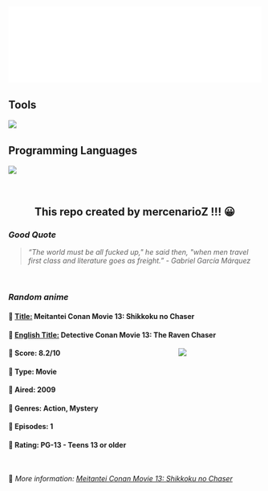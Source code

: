 
<img src="svg/nai.svg" />

<p>
  <h2>Tools</h2>
  <a href="https://skillicons.dev">
    <img src="https://skillicons.dev/icons?i=git,bash,vim,ubuntu,tensorflow,pytorch,docker,raspberrypi" />
  </a>

  <br />

  <h2>Programming Languages</h2>

  <a href="https://skillicons.dev">
    <img src="https://skillicons.dev/icons?i=python,c,cpp" />
  </a>
</p>

<br />

<h2 align="center">This repo created by mercenarioZ !!! 😀</h2>
<h3><i>Good Quote</i></h3>

<blockquote>
<i>
“The world must be all fucked up," he said then, "when men travel first class and literature goes as freight.” - Gabriel García Márquez
</i>
</blockquote>

<br />

<h3><i>Random anime</i></h3>

<h4>
  <strong>🥭 <u>Title:</u></strong> Meitantei Conan Movie 13: Shikkoku no Chaser
</h4>

<h4>🌿 <u>English Title:</u> Detective Conan Movie 13: The Raven Chaser</h4>

<img align="right" width="165" src=https://cdn.myanimelist.net/images/anime/2/22558.jpg />

<h4>🌱 Score: 8.2/10</h4>

<h4>🌲 Type: Movie</h4>

<h4>🌴 Aired: 2009</h4>

<h4>🌵 Genres: Action, Mystery</h4>

<h4>🥑 Episodes: 1</h4>

<h4>🍏 Rating: PG-13 - Teens 13 or older</h4>

<br />

🍂 *More information: [Meitantei Conan Movie 13: Shikkoku no Chaser](https://myanimelist.net/anime/5460/Meitantei_Conan_Movie_13__Shikkoku_no_Chaser)*
    